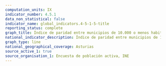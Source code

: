```yaml
---
computation_units: IX
indicator_number: 4.5.1
data_non_statistical: false
indicator_name: global_indicators.4-5-1-5-title
reporting_status: complete
graph_title: Índice de paridad entre municipios de 10.000 o menos habitantes y municipios de más de 10.000 habitantes de la población entre 15 y 64 años que ha realizado estudios o formación en las últimas cuatro semanas
national_indicator_description: Índice de paridad entre municipios de 10.000 o menos habitantes y municipios de más de 10.000 habitantes de la población entre 15 y 64 años que ha realizado estudios o formación en las últimas cuatro semanas
graph_type: line
national_geographical_coverage: Asturias
source_active_1: true
source_organisation_1: Encuesta de población activa, INE
---
```

